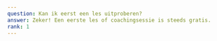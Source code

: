 ```yaml
---
question: Kan ik eerst een les uitproberen?
answer: Zeker! Een eerste les of coachingsessie is steeds gratis.
rank: 1
---
```


